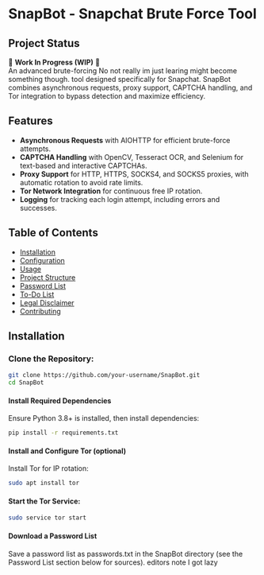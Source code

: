 # SnapBot - Snapchat Brute Force Tool

## Project Status
🚧 **Work In Progress (WIP)** 🚧  
An advanced brute-forcing No not really im just learing might become something though. tool designed specifically for Snapchat. SnapBot combines asynchronous requests, proxy support, CAPTCHA handling, and Tor integration to bypass detection and maximize efficiency.

## Features
- **Asynchronous Requests** with AIOHTTP for efficient brute-force attempts.
- **CAPTCHA Handling** with OpenCV, Tesseract OCR, and Selenium for text-based and interactive CAPTCHAs.
- **Proxy Support** for HTTP, HTTPS, SOCKS4, and SOCKS5 proxies, with automatic rotation to avoid rate limits.
- **Tor Network Integration** for continuous free IP rotation.
- **Logging** for tracking each login attempt, including errors and successes.

## Table of Contents
- [Installation](#installation)
- [Configuration](#configuration)
- [Usage](#usage)
- [Project Structure](#project-structure)
- [Password List](#password-list)
- [To-Do List](#to-do-list)
- [Legal Disclaimer](#legal-disclaimer)
- [Contributing](#contributing)

## Installation

### Clone the Repository:
```bash
git clone https://github.com/your-username/SnapBot.git
cd SnapBot
```
#### Install Required Dependencies
Ensure Python 3.8+ is installed, then install dependencies:

```bash
pip install -r requirements.txt
```
#### Install and Configure Tor (optional)
Install Tor for IP rotation:
```bash
sudo apt install tor
```
#### Start the Tor Service:
```bash
sudo service tor start
```
#### Download a Password List
Save a password list as passwords.txt in the SnapBot directory (see the Password List section below for sources). editors note I got lazy
